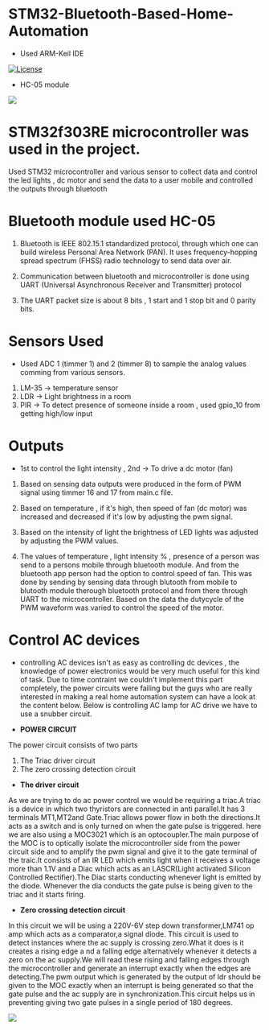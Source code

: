 # STM32-Bluetooth-Based-Home-Automation

* Used ARM-Keil IDE

<a href="https://github.com/Aditya-11/STM32-Bluetooth-Based-Home-Automation/blob/master/LICENSE"><img src="https://img.shields.io/badge/license-MIT-Blue.svg" alt="License" /></a>

* HC-05 module

<a><img src="https://core-electronics.com.au/media/catalog/product/cache/1/image/650x650/fe1bcd18654db18f328c2faaaf3c690a/0/1/018-hc-05.jpg"></img></a>

# STM32f303RE microcontroller was used in the project.

Used STM32 microcontroller and various sensor to collect data and control the led lights , dc motor and send the data to a user mobile and controlled the outputs through bluetooth

# Bluetooth module used HC-05 

1. Bluetooth is IEEE 802.15.1 standardized protocol, through which one can build wireless Personal Area Network (PAN). It uses frequency-hopping spread spectrum (FHSS) radio technology to send data over air.

2. Communication between bluetooth and microcontroller is done using UART (Universal Asynchronous Receiver and Transmitter)   protocol

3. The UART packet size is about 8 bits , 1 start and 1 stop bit and 0 parity bits.

# Sensors Used

* Used ADC 1 (timmer 1) and 2 (timmer 8) to sample the analog values comming from various sensors.

1. LM-35 -> temperature sensor 
2. LDR -> Light brightness in a room
3. PIR -> To detect presence of someone inside a room , used gpio_10 from getting high/low input

# Outputs

* 1st to control the light intensity , 2nd -> To drive a dc motor (fan)

1. Based on sensing data outputs were produced in the form of PWM signal using timmer 16 and 17 from main.c file. 

2. Based on temperature , if it's high, then speed of fan (dc motor) was increased  and decreased if it's low by adjusting the pwm signal.

3. Based on the intensity of light the brightness of LED lights was adjusted by adjusting the PWM values.

4. The values of temperature , light intensity % , presence of a person was send to a persons mobile through bluetooth module.
And from the bluetooth app person had the option to control speed of fan. This was done by sending by sensing data through blutooth from mobile to blutooth module therough bluetooth protocol and from there through UART to the microcontroller. Based on the data the dutycycle of the PWM waveform was varied to control the speed of the motor.

# Control AC devices

* controlling AC devices isn't as easy as controlling dc devices , the knowledge of power electronics would be very much useful for this kind of task. Due to time contraint we couldn't implement this part completely, the power circuits were failing but the guys who are really interested in making a real home automation system can have a look at the content below. 
Below is controlling AC lamp for AC drive we have to use a snubber circuit.

* <b>POWER CIRCUIT</b>

The power circuit consists of two parts 
1. The Triac driver circuit 
2. The zero crossing detection circuit

* <b> The driver circuit </b>

As we are trying to do ac power control we would be requiring a triac.A triac is a device in which two  thyristors are connected in anti parallel.It has 3 terminals MT1,MT2and Gate.Triac allows power flow in both the directions.It acts as a switch and is only turned on when the gate pulse is triggered. here we are also using a MOC3021 which is an optocoupler.The main purpose of the MOC is to optically isolate the microcontroller side from the power circuit side and to amplify the pwm signal and give it to the gate terminal of the traic.It consists of an IR LED which emits light when it receives a voltage more than 1.1V and a Diac which acts as an LASCR(Light activated Silicon Controlled Rectifier).The Diac starts conducting whenever light is emitted by the diode. Whenever the dia conducts the gate pulse is being given to the triac and it starts firing.

* <b> Zero crossing detection circuit </b>

In this circuit we will be using a 220V-6V step down transformer,LM741 op amp which acts as a comparator,a signal diode. This circuit is used to detect instances where the ac supply is crossing zero.What it does is it creates a rising edge a    nd a falling edge alternatively whenever it detects a zero on the ac supply.We will read these rising and falling edges through the microcontroller and generate an  interrupt exactly when the edges are detecting.The pwm output which is generated by the output of ldr should be given to the MOC exactly when an interrupt is being generated so that the gate pulse and the ac supply are in synchronization.This circuit helps us in preventing giving two gate pulses in  a single period of 180 degrees.


<a><img src="http://fleck.rullz.lv/acdimmer/ac_dimmer_220V_circuit.png"></img></a>





